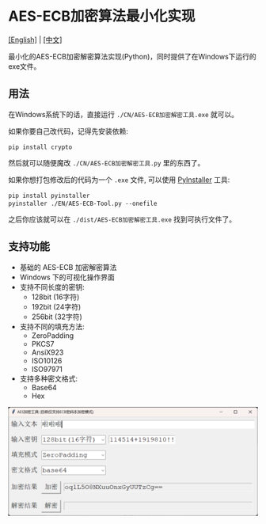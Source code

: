 # AES-ECB加密算法最小化实现

[\[English\]](https://github.com/SanJerry007/AES-ECB-Minimal-Windows/tree/main/README-en.md)  |  [\[中文\]](https://github.com/SanJerry007/AES-ECB-Minimal-Windows/tree/main/README.md)

最小化的AES-ECB加密解密算法实现(Python)，同时提供了在Windows下运行的exe文件。

## 用法

在Windows系统下的话，直接运行 `./CN/AES-ECB加密解密工具.exe` 就可以。

如果你要自己改代码，记得先安装依赖:

```shell
pip install crypto
```

然后就可以随便魔改 `./CN/AES-ECB加密解密工具.py` 里的东西了。

如果你想打包修改后的代码为一个 `.exe` 文件, 可以使用 [PyInstaller](https://pyinstaller.org/en/stable/) 工具:

```shell
pip install pyinstaller
pyinstaller ./EN/AES-ECB-Tool.py --onefile
```

之后你应该就可以在 `./dist/AES-ECB加密解密工具.exe` 找到可执行文件了。

## 支持功能

- 基础的 AES-ECB 加密解密算法
- Windows 下的可视化操作界面
- 支持不同长度的密钥:
  - 128bit (16字符)
  - 192bit (24字符)
  - 256bit (32字符)
- 支持不同的填充方法: 
  - ZeroPadding
  - PKCS7
  - AnsiX923
  - ISO10126
  - ISO97971
- 支持多种密文格式:
  - Base64
  - Hex

<img src="imgs/example-cn.png" alt="example-cn.png" style="zoom:50%;" />